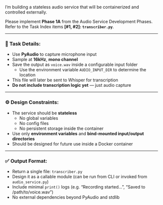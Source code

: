 I’m building a stateless audio service that will be containerized and controlled externally.

Please implement **Phase 1A** from the Audio Service Development Phases.  
Refer to the Task Index items **[#1, #2]: `transcriber.py`**.

---

### 🎯 Task Details:
- Use **PyAudio** to capture microphone input  
- Sample at **16kHz**, **mono channel**
- Save the output as `voice.wav` inside a configurable input folder  
  - Use the environment variable `AUDIO_INPUT_DIR` to determine the location  
- This file will later be sent to Whisper for transcription  
- **Do not include transcription logic yet** — just audio capture

---

### ⚙️ Design Constraints:
- The service should be **stateless**  
  - No global variables  
  - No config files  
  - No persistent storage inside the container  
- Use only **environment variables** and **bind-mounted input/output directories**
- Should be designed for future use inside a Docker container

---

### ✅ Output Format:
- Return a single file: `transcriber.py`
- Design it as a callable module (can be run from CLI or invoked from `audio_service.py`)
- Include minimal `print()` logs (e.g. “Recording started…”, “Saved to /path/to/voice.wav”)
- No external dependencies beyond PyAudio and stdlib
